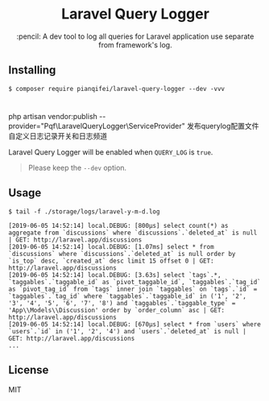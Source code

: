 <h1 align="center"> Laravel Query Logger </h1>

<p align="center"> :pencil: A dev tool to log all queries for Laravel application use separate from framework's log.</p>

## Installing

```shell
$ composer require pianqifei/laravel-query-logger --dev -vvv
```
# 
php artisan vendor:publish --provider="Pqf\LaravelQueryLogger\ServiceProvider" 
发布querylog配置文件 自定义日志记录开关和日志频道

Laravel Query Logger will be enabled when `QUERY_LOG` is `true`.

> Please keep the `--dev` option.

## Usage

```shell
$ tail -f ./storage/logs/laravel-y-m-d.log
```

    [2019-06-05 14:52:14] local.DEBUG: [800μs] select count(*) as aggregate from `discussions` where `discussions`.`deleted_at` is null | GET: http://laravel.app/discussions
    [2019-06-05 14:52:14] local.DEBUG: [1.07ms] select * from `discussions` where `discussions`.`deleted_at` is null order by `is_top` desc, `created_at` desc limit 15 offset 0 | GET: http://laravel.app/discussions
    [2019-06-05 14:52:14] local.DEBUG: [3.63s] select `tags`.*, `taggables`.`taggable_id` as `pivot_taggable_id`, `taggables`.`tag_id` as `pivot_tag_id` from `tags` inner join `taggables` on `tags`.`id` = `taggables`.`tag_id` where `taggables`.`taggable_id` in ('1', '2', '3', '4', '5', '6', '7', '8') and `taggables`.`taggable_type` = 'App\\Models\\Discussion' order by `order_column` asc | GET: http://laravel.app/discussions
    [2019-06-05 14:52:14] local.DEBUG: [670μs] select * from `users` where `users`.`id` in ('1', '2', '4') and `users`.`deleted_at` is null | GET: http://laravel.app/discussions
    ...



## License

MIT
